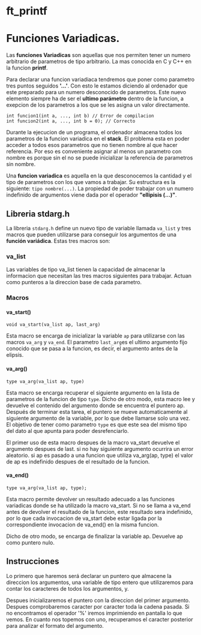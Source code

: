 # ft_printf



# Funciones Variadicas.

Las **funciones Variadicas** son aquellas que nos permiten tener un numero arbitrario de parametros de tipo arbitrario. La mas conocida en C y C++ en la funcion **printf**. 

Para declarar una funcion variadiaca tendremos que poner como parametro tres puntos seguidos **'...'**. Con esto le estamos diciendo al ordenador que este preparado para un numero desconocido de parametros. Este nuevo elemento siempre ha de ser el **ultimo parámetro** dentro de la funcion, a exepcion de los parametros a los que se les asigna un valor directamente.

```
int funcion1(int a, ..., int b) // Error de compilacion
int funcion2(int a, ..., int b = 0); // Correcto
```

Durante la ejecucion de un programa, el ordenador almacena todos los parametros de la funcion variadica en el **stack**. El problema esta en poder acceder a todos esos parametros que no tienen nombre al que hacer referencia. Por eso es conveniente asignar al menos un parametro con nombre es porque sin el no se puede inicializar la referencia de parametros sin nombre.

Una **funcion variadica** es aquella en la que desconocemos la cantidad y el tipo de parametros con los que vamos a trabajar. Su estructura es la siguiente: `tipo nombre(...)`. La propiedad de poder trabajar con un numero indefinido de argumentos viene dada por el operador **"ellipisis (...)"**.

## Libreria stdarg.h

La libreria `stdarg.h` define un nuevo tipo de variable llamada `va_list` y tres macros que pueden utilizarse para conseguir los argumentos de una **función variádica**. Estas tres macros son:

### va_list

Las variables de tipo va_list tienen la capacidad de almacenar la informacion que necesitan las tres macros siguientes para trabajar. Actuan como punteros a la direccion base de cada parametro.

### Macros

#### va_start()

`void va_start(va_list ap, last_arg)`

Esta macro se encarga de inicializar la variable `ap` para utilizarse con las macros `va_arg` y `va_end`. El parametro `last_arg`es el ultimo argumento fijo conocido que se pasa a la funcion, es decir, el argumento antes de la elipsis.

#### va_arg()

`type va_arg(va_list ap, type)`

Esta macro se encarga recuperar el siguiente argumento en la lista de parametros de la funcion de tipo `type`. Dicho de otro modo, esta macro lee y devuelve el contenido del argumento donde se encuentra el puntero ap. Después de terminar esta tarea, el puntero se mueve automaticamente al siguiente argumento de la variable, por lo que debe llamarse solo una vez. El objetivo de tener como parametro `type` es que este sea del mismo tipo del dato al que apunta para poder desrefenciarlo.

El primer uso de esta macro despues de la macro va_start devuelve el argumento despues de last. si no hay siguiente argumento ocurrira un error aleatorio. si ap es pasado a una funcion que utiliza va_arg(ap, type) el valor de ap es indefinido despues de el resultado de la funcion. 


#### va_end()

`type va_arg(va_list ap, type);`

Esta macro permite devolver un resultado adecuado a las funciones variadicas donde se ha utilizado la macro va_start. Si no se llama a va_end antes de devolver el resultado de la funcion, este resultado sera indefinido, por lo que cada invocacion de va_start debe estar ligada por la correspondiente invocacion de va_end() en la misma funcion.

Dicho de otro modo, se encarga de finalizar la variable ap. Devuelve ap como puntero nulo.

## Instrucciones

Lo primero que haremos será declarar un puntero que almacene la direccion los argumentos, una variable de tipo entero que utilizaremos para contar los caracteres de todos los argumentos, y.

Despues inicializaremos el puntero con la direccion del primer argumento. Despues comprobaremos caracter por caracter toda la cadena pasada. Si no encontramos el operador '%' iremos imprimiendo en pantalla lo que vemos. En cuanto nos topemos con uno, recuperamos el caracter posterior para analizar el formato del argumento.


